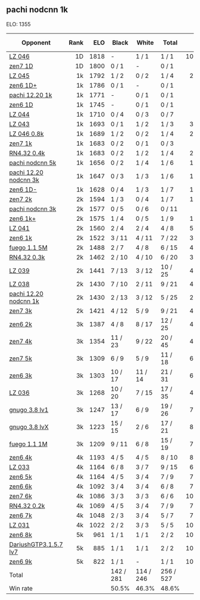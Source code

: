 ## pachi nodcnn 1k ##

ELO: 1355

Opponent | Rank | ELO | Black | White | Total | Win rate
---------|-----:|----:|-------|-------|-------|-------:
[LZ 046](LZ%20046.md) | 1D | 1818 | - | 1 / 1 | 1 / 1 | 100.0%
[zen7 1D](zen7%201D.md) | 1D | 1800 | 0 / 1 | - | 0 / 1 | 0.0%
[LZ 045](LZ%20045.md) | 1k | 1792 | 1 / 2 | 0 / 2 | 1 / 4 | 25.0%
[zen6 1D+](zen6%201D+.md) | 1k | 1786 | 0 / 1 | - | 0 / 1 | 0.0%
[pachi 12.20 1k](pachi%2012.20%201k.md) | 1k | 1771 | - | 0 / 1 | 0 / 1 | 0.0%
[zen6 1D](zen6%201D.md) | 1k | 1745 | - | 0 / 1 | 0 / 1 | 0.0%
[LZ 044](LZ%20044.md) | 1k | 1710 | 0 / 4 | 0 / 3 | 0 / 7 | 0.0%
[LZ 043](LZ%20043.md) | 1k | 1693 | 0 / 1 | 1 / 2 | 1 / 3 | 33.3%
[LZ 046 0.8k](LZ%20046%200.8k.md) | 1k | 1689 | 1 / 2 | 0 / 2 | 1 / 4 | 25.0%
[zen7 1k](zen7%201k.md) | 1k | 1683 | 0 / 2 | 0 / 1 | 0 / 3 | 0.0%
[RN4.32 0.4k](RN4.32%200.4k.md) | 1k | 1683 | 0 / 2 | 1 / 2 | 1 / 4 | 25.0%
[pachi nodcnn 5k](pachi%20nodcnn%205k.md) | 1k | 1656 | 0 / 2 | 1 / 4 | 1 / 6 | 16.7%
[pachi 12.20 nodcnn 3k](pachi%2012.20%20nodcnn%203k.md) | 1k | 1647 | 0 / 3 | 1 / 3 | 1 / 6 | 16.7%
[zen6 1D-](zen6%201D-.md) | 1k | 1628 | 0 / 4 | 1 / 3 | 1 / 7 | 14.3%
[zen7 2k](zen7%202k.md) | 2k | 1594 | 1 / 3 | 0 / 4 | 1 / 7 | 14.3%
[pachi nodcnn 3k](pachi%20nodcnn%203k.md) | 2k | 1577 | 0 / 5 | 0 / 6 | 0 / 11 | 0.0%
[zen6 1k+](zen6%201k+.md) | 2k | 1575 | 1 / 4 | 0 / 5 | 1 / 9 | 11.1%
[LZ 041](LZ%20041.md) | 2k | 1560 | 2 / 4 | 2 / 4 | 4 / 8 | 50.0%
[zen6 1k](zen6%201k.md) | 2k | 1522 | 3 / 11 | 4 / 11 | 7 / 22 | 31.8%
[fuego 1.1 5M](fuego%201.1%205M.md) | 2k | 1488 | 2 / 7 | 4 / 8 | 6 / 15 | 40.0%
[RN4.32 0.3k](RN4.32%200.3k.md) | 2k | 1462 | 2 / 10 | 4 / 10 | 6 / 20 | 30.0%
[LZ 039](LZ%20039.md) | 2k | 1441 | 7 / 13 | 3 / 12 | 10 / 25 | 40.0%
[LZ 038](LZ%20038.md) | 2k | 1430 | 7 / 10 | 2 / 11 | 9 / 21 | 42.9%
[pachi 12.20 nodcnn 1k](pachi%2012.20%20nodcnn%201k.md) | 2k | 1430 | 2 / 13 | 3 / 12 | 5 / 25 | 20.0%
[zen7 3k](zen7%203k.md) | 2k | 1421 | 4 / 12 | 5 / 9 | 9 / 21 | 42.9%
[zen6 2k](zen6%202k.md) | 3k | 1387 | 4 / 8 | 8 / 17 | 12 / 25 | 48.0%
[zen7 4k](zen7%204k.md) | 3k | 1354 | 11 / 23 | 9 / 22 | 20 / 45 | 44.4%
[zen7 5k](zen7%205k.md) | 3k | 1309 | 6 / 9 | 5 / 9 | 11 / 18 | 61.1%
[zen6 3k](zen6%203k.md) | 3k | 1303 | 10 / 17 | 11 / 14 | 21 / 31 | 67.7%
[LZ 036](LZ%20036.md) | 3k | 1268 | 10 / 20 | 7 / 15 | 17 / 35 | 48.6%
[gnugo 3.8 lv1](gnugo%203.8%20lv1.md) | 3k | 1247 | 13 / 17 | 6 / 9 | 19 / 26 | 73.1%
[gnugo 3.8 lvX](gnugo%203.8%20lvX.md) | 3k | 1223 | 15 / 15 | 2 / 6 | 17 / 21 | 81.0%
[fuego 1.1 1M](fuego%201.1%201M.md) | 3k | 1209 | 9 / 11 | 6 / 8 | 15 / 19 | 78.9%
[zen6 4k](zen6%204k.md) | 4k | 1193 | 4 / 5 | 4 / 5 | 8 / 10 | 80.0%
[LZ 033](LZ%20033.md) | 4k | 1164 | 6 / 8 | 3 / 7 | 9 / 15 | 60.0%
[zen6 5k](zen6%205k.md) | 4k | 1164 | 4 / 5 | 3 / 4 | 7 / 9 | 77.8%
[zen6 6k](zen6%206k.md) | 4k | 1092 | 3 / 4 | 3 / 4 | 6 / 8 | 75.0%
[zen7 6k](zen7%206k.md) | 4k | 1086 | 3 / 3 | 3 / 3 | 6 / 6 | 100.0%
[RN4.32 0.2k](RN4.32%200.2k.md) | 4k | 1069 | 4 / 5 | 3 / 4 | 7 / 9 | 77.8%
[zen6 7k](zen6%207k.md) | 4k | 1048 | 2 / 3 | 3 / 4 | 5 / 7 | 71.4%
[LZ 031](LZ%20031.md) | 4k | 1022 | 2 / 2 | 3 / 3 | 5 / 5 | 100.0%
[zen6 8k](zen6%208k.md) | 5k | 961 | 1 / 1 | 1 / 1 | 2 / 2 | 100.0%
[DariushGTP3.1.5.7 lv7](DariushGTP3.1.5.7%20lv7.md) | 5k | 885 | 1 / 1 | 1 / 1 | 2 / 2 | 100.0%
[zen6 9k](zen6%209k.md) | 5k | 822 | 1 / 1 | - | 1 / 1 | 100.0%
Total | | | 142 / 281 | 114 / 246 | 256 / 527 | 
Win rate| | | 50.5% | 46.3% | 48.6% | 
